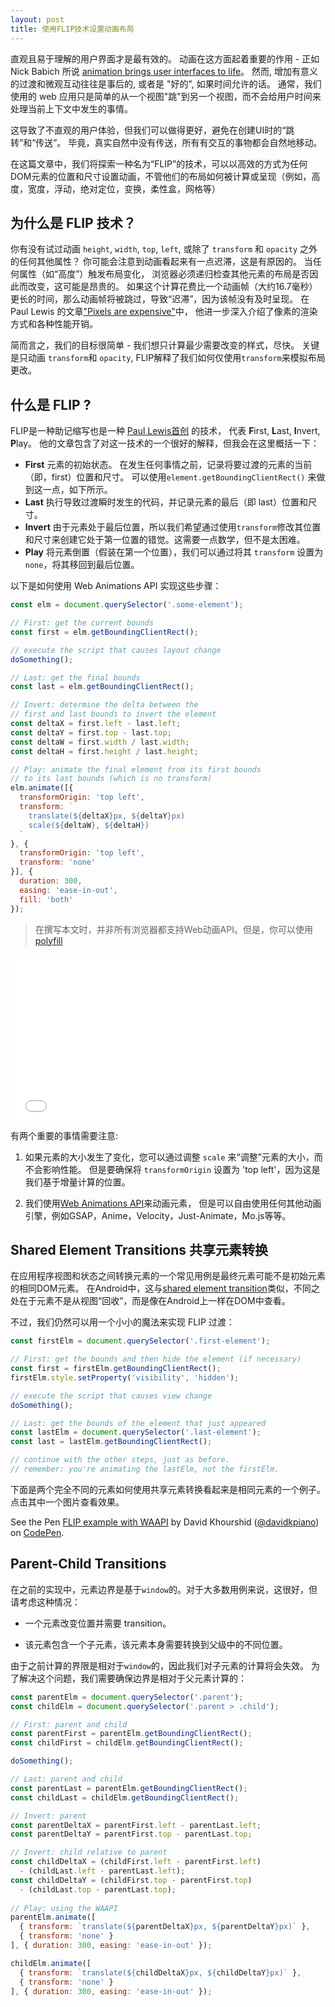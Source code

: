 ```yaml
---
layout: post
title: 使用FLIP技术设置动画布局
---
```


直观且易于理解的用户界面才是最有效的。 动画在这方面起着重要的作用 - 正如 Nick Babich 所说 [animation brings user interfaces to life](https://uxplanet.org/functional-animation-in-ux-design-what-makes-a-good-transition-d6e7b4344e5e)。
然而, 增加有意义的过渡和微观互动往往是事后的, 或者是 "好的", 如果时间允许的话。
通常，我们使用的 web 应用只是简单的从一个视图"跳"到另一个视图，而不会给用户时间来处理当前上下文中发生的事情。

这导致了不直观的用户体验，但我们可以做得更好，避免在创建UI时的“跳转”和“传送”。
毕竟，真实自然中没有传送，所有有交互的事物都会自然地移动。

在这篇文章中，我们将探索一种名为“FLIP”的技术，可以以高效的方式为任何DOM元素的位置和尺寸设置动画，不管他们的布局如何被计算或呈现（例如，高度，宽度，浮动，绝对定位，变换，柔性盒，网格等）

## 为什么是 FLIP 技术？

你有没有试过动画 `height`, `width`, `top`, `left`, 或除了 `transform` 和 `opacity` 之外的任何其他属性？
你可能会注意到动画看起来有一点迟滞，这是有原因的。
当任何属性（如“高度”）触发布局变化，
浏览器必须递归检查其他元素的布局是否因此而改变，这可能是昂贵的。
如果这个计算花费比一个动画帧（大约16.7毫秒）更长的时间，那么动画帧将被跳过，导致“迟滞”，因为该帧没有及时呈现。
在 Paul Lewis 的文章["Pixels are expensive"](https://aerotwist.com/blog/pixels-are-expensive/)中，
他进一步深入介绍了像素的渲染方式和各种性能开销。

简而言之，我们的目标很简单 - 我们想只计算最少需要改变的样式，尽快。
关键是只动画 `transform`和 `opacity`, FLIP解释了我们如何仅使用`transform`来模拟布局更改。

## 什么是 FLIP ?

FLIP是一种助记缩写也是一种 [Paul Lewis首创](https://aerotwist.com/blog/flip-your-animations/) 的技术，
代表  **F**irst, **L**ast, **I**nvert, **P**lay。
他的文章包含了对这一技术的一个很好的解释，但我会在这里概括一下：

* **First** 元素的初始状态。 在发生任何事情之前，记录将要过渡的元素的当前（即，first）位置和尺寸。
可以使用`element.getBoundingClientRect()` 来做到这一点，如下所示。
* **Last** 执行导致过渡瞬时发生的代码，并记录元素的最后（即 last）位置和尺寸。
* **Invert** 由于元素处于最后位置，所以我们希望通过使用`transform`修改其位置和尺寸来创建它处于第一位置的错觉。这需要一点数学，但不是太困难。
* **Play** 将元素倒置（假装在第一个位置），我们可以通过将其 `transform` 设置为 `none`，将其移回到最后位置。


以下是如何使用 Web Animations API 实现这些步骤：

```javascript
const elm = document.querySelector('.some-element');

// First: get the current bounds
const first = elm.getBoundingClientRect();

// execute the script that causes layout change
doSomething();

// Last: get the final bounds
const last = elm.getBoundingClientRect();

// Invert: determine the delta between the 
// first and last bounds to invert the element
const deltaX = first.left - last.left;
const deltaY = first.top - last.top;
const deltaW = first.width / last.width;
const deltaH = first.height / last.height;

// Play: animate the final element from its first bounds
// to its last bounds (which is no transform)
elm.animate([{
  transformOrigin: 'top left',
  transform: `
    translate(${deltaX}px, ${deltaY}px)
    scale(${deltaW}, ${deltaH})
  `
}, {
  transformOrigin: 'top left',
  transform: 'none'
}], {
  duration: 300,
  easing: 'ease-in-out',
  fill: 'both'
});
```
> 在撰写本文时，并非所有浏览器都支持Web动画API。但是，你可以使用 [polyfill](https://github.com/web-animations/web-animations-js)

<iframe height='265' scrolling='no' title='How the FLIP technique works' src='//codepen.io/lu7965/embed/eebRYE/?height=265&theme-id=light&default-tab=css,result&embed-version=2' frameborder='no' allowtransparency='true' allowfullscreen='true' style='width: 100%;'>See the Pen <a href='https://codepen.io/lu7965/pen/eebRYE/'>How the FLIP technique works</a> by luchun (<a href='https://codepen.io/lu7965'>@lu7965</a>) on <a href='https://codepen.io'>CodePen</a>.
</iframe>

有两个重要的事情需要注意:

1. 如果元素的大小发生了变化，您可以通过调整 `scale` 来“调整”元素的大小，而不会影响性能。
但是要确保将 `transformOrigin` 设置为 'top left'，因为这是我们基于增量计算的位置。

2. 我们使用[Web Animations API](https://css-tricks.com/lets-talk-about-the-web-animations-api/)来动画元素，
但是可以自由使用任何其他动画引擎，例如GSAP，Anime，Velocity，Just-Animate，Mo.js等等。

## Shared Element Transitions 共享元素转换

在应用程序视图和状态之间转换元素的一个常见用例是最终元素可能不是初始元素的相同DOM元素。
在Android中，这与[shared element transition](https://developer.android.com/training/material/animations.html)类似，不同之处在于元素不是从视图“回收”，而是像在Android上一样在DOM中查看。

不过，我们仍然可以用一个小小的魔法来实现 FLIP 过渡：

```javascript
const firstElm = document.querySelector('.first-element');

// First: get the bounds and then hide the element (if necessary)
const first = firstElm.getBoundingClientRect();
firstElm.style.setProperty('visibility', 'hidden');

// execute the script that causes view change
doSomething();

// Last: get the bounds of the element that just appeared
const lastElm = document.querySelector('.last-element');
const last = lastElm.getBoundingClientRect();

// continue with the other steps, just as before.
// remember: you're animating the lastElm, not the firstElm.
```

下面是两个完全不同的元素如何使用共享元素转换看起来是相同元素的一个例子。点击其中一个图片查看效果。

<p data-height="370" data-theme-id="13607" data-slug-hash="305a618d4dd75cbe8423183c70d6a43e" data-default-tab="result" data-user="davidkpiano" data-embed-version="2" data-pen-title="FLIP example with WAAPI" class="codepen">See the Pen <a href="https://codepen.io/davidkpiano/pen/305a618d4dd75cbe8423183c70d6a43e/">FLIP example with WAAPI</a> by David Khourshid (<a href="https://codepen.io/davidkpiano">@davidkpiano</a>) on <a href="https://codepen.io">CodePen</a>.<br />
<script async src="https://production-assets.codepen.io/assets/embed/ei.js"></script></p>

## Parent-Child Transitions 

在之前的实现中，元素边界是基于`window`的。对于大多数用例来说，这很好，但请考虑这种情况：

* 一个元素改变位置并需要 transition。

* 该元素包含一个子元素，该元素本身需要转换到父级中的不同位置。

由于之前计算的界限是相对于`window`的，因此我们对子元素的计算将会失效。
为了解决这个问题，我们需要确保边界是相对于父元素计算的：

```javascript
const parentElm = document.querySelector('.parent');
const childElm = document.querySelector('.parent > .child');

// First: parent and child
const parentFirst = parentElm.getBoundingClientRect();
const childFirst = childElm.getBoundingClientRect();

doSomething();

// Last: parent and child
const parentLast = parentElm.getBoundingClientRect();
const childLast = childElm.getBoundingClientRect();

// Invert: parent
const parentDeltaX = parentFirst.left - parentLast.left;
const parentDeltaY = parentFirst.top - parentLast.top;

// Invert: child relative to parent
const childDeltaX = (childFirst.left - parentFirst.left)
  - (childLast.left - parentLast.left);
const childDeltaY = (childFirst.top - parentFirst.top)
  - (childLast.top - parentLast.top);
  
// Play: using the WAAPI
parentElm.animate([
  { transform: `translate(${parentDeltaX}px, ${parentDeltaY}px)` },
  { transform: 'none' }
], { duration: 300, easing: 'ease-in-out' });

childElm.animate([
  { transform: `translate(${childDeltaX}px, ${childDeltaY}px)` },
  { transform: 'none' }
], { duration: 300, easing: 'ease-in-out' });
```